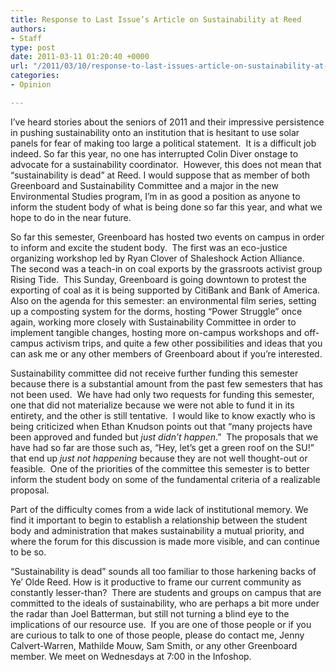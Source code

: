 ```yaml
---
title: Response to Last Issue’s Article on Sustainability at Reed
authors:
- Staff
type: post
date: 2011-03-11 01:20:40 +0000
url: "/2011/03/10/response-to-last-issues-article-on-sustainability-at-reed/"
categories:
- Opinion

---
```

I’ve heard stories about the seniors of 2011 and their impressive persistence in pushing sustainability onto an institution that is hesitant to use solar panels for fear of making too large a political statement.  It is a difficult job indeed. So far this year, no one has interrupted Colin Diver onstage to advocate for a sustainability coordinator.  However, this does not mean that “sustainability is dead” at Reed. I would suppose that as member of both Greenboard and Sustainability Committee and a major in the new Environmental Studies program, I’m in as good a position as anyone to inform the student body of what is being done so far this year, and what we hope to do in the near future.

So far this semester, Greenboard has hosted two events on campus in order to inform and excite the student body.  The first was an eco-justice organizing workshop led by Ryan Clover of Shaleshock Action Alliance.  The second was a teach-in on coal exports by the grassroots activist group Rising Tide.  This Sunday, Greenboard is going downtown to protest the exporting of coal as it is being supported by CitiBank and Bank of America. Also on the agenda for this semester: an environmental film series, setting up a composting system for the dorms, hosting “Power Struggle” once again, working more closely with Sustainability Committee in order to implement tangible changes, hosting more on-campus workshops and off-campus activism trips, and quite a few other possibilities and ideas that you can ask me or any other members of Greenboard about if you’re interested.

Sustainability committee did not receive further funding this semester because there is a substantial amount from the past few semesters that has not been used.  We have had only two requests for funding this semester, one that did not materialize because we were not able to fund it in its entirety, and the other is still tentative.  I would like to know exactly who is being criticized when Ethan Knudson points out that “many projects have been approved and funded but _just didn’t happen_.”  The proposals that we have had so far are those such as, “Hey, let’s get a green roof on the SU!” that end up _just not happening_ because they are not well thought-out or feasible.  One of the priorities of the committee this semester is to better inform the student body on some of the fundamental criteria of a realizable proposal.

Part of the difficulty comes from a wide lack of institutional memory. We find it important to begin to establish a relationship between the student body and administration that makes sustainability a mutual priority, and where the forum for this discussion is made more visible, and can continue to be so.

“Sustainability is dead” sounds all too familiar to those harkening backs of Ye’ Olde Reed. How is it productive to frame our current community as constantly lesser-than?  There are students and groups on campus that are committed to the ideals of sustainability, who are perhaps a bit more under the radar than Joel Batterman, but still not turning a blind eye to the implications of our resource use.  If you are one of those people or if you are curious to talk to one of those people, please do contact me, Jenny Calvert-Warren, Mathilde Mouw, Sam Smith, or any other Greenboard member. We meet on Wednesdays at 7:00 in the Infoshop.